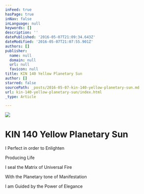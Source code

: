 ```yaml
---
inFeed: true
hasPage: true
inNav: false
inLanguage: null
keywords: []
description: ''
datePublished: '2016-05-07T21:09:34.643Z'
dateModified: '2016-05-07T21:07:55.901Z'
authors: []
publisher:
  name: null
  domain: null
  url: null
  favicon: null
title: KIN 140 Yellow Planetary Sun
author: []
starred: false
sourcePath: _posts/2016-05-07-kin-140-yellow-planetary-sun.md
url: kin-140-yellow-planetary-sun/index.html
_type: Article

---
```

![](https://the-grid-user-content.s3-us-west-2.amazonaws.com/c5f8f160-b908-4e54-862a-3d9791fb2648.png)

# KIN 140 Yellow Planetary Sun

I Perfect in order to Enlighten

Producing Life

I seal the Matrix of Universal Fire

With the Planetary tone of Manifestation

I am Guided by the Power of Elegance